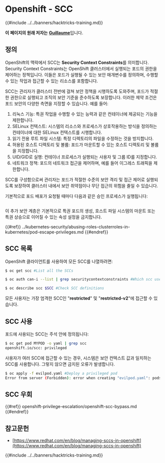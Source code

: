 # Openshift - SCC

{{#include ../../banners/hacktricks-training.md}}

**이 페이지의 원래 저자는** [**Guillaume**](https://www.linkedin.com/in/guillaume-chapela-ab4b9a196)입니다.

## 정의

OpenShift의 맥락에서 SCC는 **Security Context Constraints**를 의미합니다. Security Context Constraints는 OpenShift 클러스터에서 실행되는 포드의 권한을 제어하는 정책입니다. 이들은 포드가 실행될 수 있는 보안 매개변수를 정의하며, 수행할 수 있는 작업과 접근할 수 있는 리소스를 포함합니다.

SCC는 관리자가 클러스터 전반에 걸쳐 보안 정책을 시행하도록 도와주며, 포드가 적절한 권한으로 실행되고 조직의 보안 기준을 준수하도록 보장합니다. 이러한 제약 조건은 포드 보안의 다양한 측면을 지정할 수 있습니다. 예를 들어:

1. 리눅스 기능: 특권 작업을 수행할 수 있는 능력과 같은 컨테이너에 제공되는 기능을 제한합니다.
2. SELinux 컨텍스트: 시스템의 리소스와 프로세스가 상호작용하는 방식을 정의하는 컨테이너에 대한 SELinux 컨텍스트를 시행합니다.
3. 읽기 전용 루트 파일 시스템: 특정 디렉토리의 파일을 수정하는 것을 방지합니다.
4. 허용된 호스트 디렉토리 및 볼륨: 포드가 마운트할 수 있는 호스트 디렉토리 및 볼륨을 지정합니다.
5. UID/GID로 실행: 컨테이너 프로세스가 실행되는 사용자 및 그룹 ID를 지정합니다.
6. 네트워크 정책: 포드의 네트워크 접근을 제어하며, 예를 들어 이그레스 트래픽을 제한합니다.

SCC를 구성함으로써 관리자는 포드가 적절한 수준의 보안 격리 및 접근 제어로 실행되도록 보장하여 클러스터 내에서 보안 취약점이나 무단 접근의 위험을 줄일 수 있습니다.

기본적으로 포드 배포가 요청될 때마다 다음과 같은 승인 프로세스가 실행됩니다:

<figure><img src="../../images/Managing SCCs in OpenShift-1.png" alt=""><figcaption></figcaption></figure>

이 추가 보안 계층은 기본적으로 특권 포드의 생성, 호스트 파일 시스템의 마운트 또는 특권 상승으로 이어질 수 있는 속성 설정을 금지합니다.

{{#ref}}
../kubernetes-security/abusing-roles-clusterroles-in-kubernetes/pod-escape-privileges.md
{{#endref}}

## SCC 목록

OpenShift 클라이언트를 사용하여 모든 SCC를 나열하려면:
```bash
$ oc get scc #List all the SCCs

$ oc auth can-i --list | grep securitycontextconstraints #Which scc user can use

$ oc describe scc $SCC #Check SCC definitions
```
모든 사용자는 가장 엄격한 SCC인 "**restricted**" 및 "**restricted-v2**"에 접근할 수 있습니다.

## SCC 사용

포드에 사용되는 SCC는 주석 안에 정의됩니다:
```bash
$ oc get pod MYPOD -o yaml | grep scc
openshift.io/scc: privileged
```
사용자가 여러 SCC에 접근할 수 있는 경우, 시스템은 보안 컨텍스트 값과 일치하는 SCC를 사용합니다. 그렇지 않으면 금지된 오류가 발생합니다.
```bash
$ oc apply -f evilpod.yaml #Deploy a privileged pod
Error from server (Forbidden): error when creating "evilpod.yaml": pods "evilpod" is forbidden: unable to validate against any security context constrain
```
## SCC 우회

{{#ref}}
openshift-privilege-escalation/openshift-scc-bypass.md
{{#endref}}

## 참고문헌

- [https://www.redhat.com/en/blog/managing-sccs-in-openshift](https://www.redhat.com/en/blog/managing-sccs-in-openshift)



{{#include ../../banners/hacktricks-training.md}}
